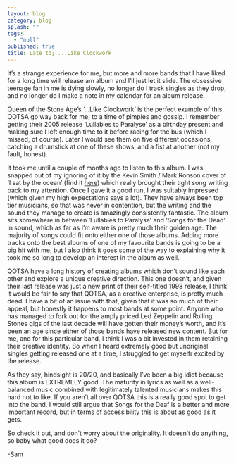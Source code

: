 ```yaml
---
layout: blog
category: blog
splash: ""
tags: 
  - "null"
published: true
title: Late to; ...Like Clockwork
---
```



It’s a strange experience for me, but more and more bands that I have liked for a long time will release am album and I’ll just let it slide. The obsessive teenage fan in me is dying slowly, no longer do I track singles as they drop, and no longer do I make a note in my calendar for an album release.

Queen of the Stone Age’s ‘…Like Clockwork’ is the perfect example of this. QOTSA go way back for me, to a time of pimples and gossip. I remember getting their 2005 release ‘Lullabies to Paralyse’ as a birthday present and making sure I left enough time to it before racing for the bus (which I missed, of course). Later I would see them on five different occasions, catching a drumstick at one of these shows, and a fist at another (not my fault, honest). 

It took me until a couple of months ago to listen to this album. I was snapped out of my ignoring of it by the Kevin Smith / Mark Ronson cover of ‘I sat by the ocean’ (find it [here](https://www.youtube.com/watch?v=dCbS2uJ4lEQ)) which really brought their tight song writing back to my attention. Once I gave it a good run, I was suitably impressed (which given my high expectations says a lot). They have always been top tier musicians, so that was never in contention, but the writing and the sound they manage to create is amazingly consistently fantastic. The album sits somewhere in between ‘Lullabies to Paralyse’ and ‘Songs for the Dead’ in sound, which as far as I’m aware is pretty much their golden age. The majority of songs could fit onto either one of those albums. Adding more tracks onto the best albums of one of my favourite bands is going to be a big hit with me, but I also think it goes some of the way to explaining why it took me so long to develop an interest in the album as well.

QOTSA have a long history of creating albums which don’t sound like each other and explore a unique creative direction. This one doesn’t, and given their last release was just a new print of their self-titled 1998 release, I think it would be fair to say  that QOTSA, as a creative enterprise, is pretty much dead. I have a bit of an issue with that, given that it was so much of their appeal, but honestly it happens to most bands at some point. Anyone who has managed to fork out for the amply priced Led Zeppelin and Rolling Stones gigs of the last decade will have gotten their money’s worth, and it’s been an age since either of those bands have released new content. But for me, and for this particular band, I think I was a bit invested in them retaining their creative identity. So when I heard extremely good but unoriginal singles getting released one at a time, I struggled to get myselfr excited by the release.

As they say, hindsight is 20/20, and basically I’ve been a big idiot because this album is EXTREMELY good. The maturity in lyrics as well as a well-balanced music combined with legitimately talented musicians makes this hard not to like. If you aren’t all over QOTSA this is a really good spot to get into the band. I would still argue that Songs for the Deaf is a better and more important record, but in terms of accessibility this is about as good as it gets.

So check it out, and don’t worry about the originality. It doesn’t do anything, so baby what good does it do?

-Sam

